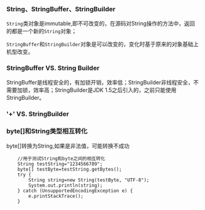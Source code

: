 ### String、StringBuffer、StringBuilder

`String`类对象是immutable,即不可改变的，在源码对String操作的方法中，返回的都是一个新的`String`对象；

`StringBuffer`和`StringBuilder`对象是可以改变的，变化时基于原来的对象基础上机型改变。

### StringBuffer VS. String Builder

StringBuffer是线程安全的，有加锁开销，效率低；StringBuilder非线程安全，不需要加锁，效率高；StringBuilder是JDK 1.5之后引入的，之前只能使用StringBuilder。

### '+' VS. StringBuilder



### byte[]和String类型相互转化

byte[]转换为String,如果是非法值，可能转换不成功

```
    //用于测试String和byte之间的相互转化
    String testString="1234566789";
    byte[] testByte=testString.getBytes();
    try {
        String string=new String(testByte, "UTF-8");
        System.out.println(string);
    } catch (UnsupportedEncodingException e) {
        e.printStackTrace();
    }
```
